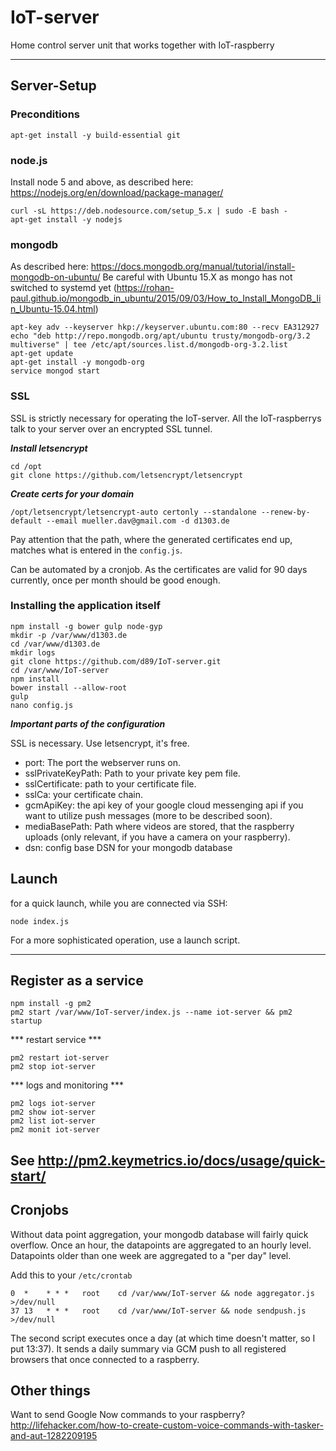 # IoT-server
Home control server unit that works together with IoT-raspberry

---

## Server-Setup

### Preconditions

```
apt-get install -y build-essential git
```

### node.js

Install node 5 and above, as described here: https://nodejs.org/en/download/package-manager/

```
curl -sL https://deb.nodesource.com/setup_5.x | sudo -E bash -
apt-get install -y nodejs
```

### mongodb

As described here: https://docs.mongodb.org/manual/tutorial/install-mongodb-on-ubuntu/
Be careful with Ubuntu 15.X as mongo has not switched to systemd yet (https://rohan-paul.github.io/mongodb_in_ubuntu/2015/09/03/How_to_Install_MongoDB_Iin_Ubuntu-15.04.html)

```
apt-key adv --keyserver hkp://keyserver.ubuntu.com:80 --recv EA312927
echo "deb http://repo.mongodb.org/apt/ubuntu trusty/mongodb-org/3.2 multiverse" | tee /etc/apt/sources.list.d/mongodb-org-3.2.list
apt-get update
apt-get install -y mongodb-org
service mongod start
```


### SSL

SSL is strictly necessary for operating the IoT-server. All the IoT-raspberrys talk to your server over an encrypted SSL tunnel.

***Install letsencrypt***

```
cd /opt
git clone https://github.com/letsencrypt/letsencrypt
```

***Create certs for your domain***

```
/opt/letsencrypt/letsencrypt-auto certonly --standalone --renew-by-default --email mueller.dav@gmail.com -d d1303.de
```

Pay attention that the path, where the generated certificates end up, matches what is entered in the ```config.js```.

Can be automated by a cronjob. As the certificates are valid for 90 days currently, once per month should be good enough.

### Installing the application itself

```
npm install -g bower gulp node-gyp
mkdir -p /var/www/d1303.de
cd /var/www/d1303.de
mkdir logs
git clone https://github.com/d89/IoT-server.git
cd /var/www/IoT-server
npm install
bower install --allow-root
gulp
nano config.js
```

***Important parts of the configuration***

SSL is necessary. Use letsencrypt, it's free.

* port: The port the webserver runs on.
* sslPrivateKeyPath: Path to your private key pem file.
* sslCertificate: path to your certificate file.
* sslCa: your certificate chain.
* gcmApiKey: the api key of your google cloud messenging api if you want to utilize push messages (more to be described soon).
* mediaBasePath: Path where videos are stored, that the raspberry uploads (only relevant, if you have a camera on your raspberry).
* dsn: config base DSN for your mongodb database

## Launch

for a quick launch, while you are connected via SSH:

```
node index.js
```

For a more sophisticated operation, use a launch script.

---

## Register as a service

```
npm install -g pm2
pm2 start /var/www/IoT-server/index.js --name iot-server && pm2 startup
```

*** restart service ***

```
pm2 restart iot-server
pm2 stop iot-server
```

*** logs and monitoring ***

```
pm2 logs iot-server
pm2 show iot-server
pm2 list iot-server
pm2 monit iot-server
```

See http://pm2.keymetrics.io/docs/usage/quick-start/
---

## Cronjobs

Without data point aggregation, your mongodb database will fairly quick overflow. Once an hour, the datapoints are aggregated to an hourly level. Datapoints older than one week are aggregated to a "per day" level. 

Add this to your ```/etc/crontab```

```
0  *    * * *   root    cd /var/www/IoT-server && node aggregator.js >/dev/null
37 13   * * *   root    cd /var/www/IoT-server && node sendpush.js >/dev/null
```

The second script executes once a day (at which time doesn't matter, so I put 13:37). It sends a daily summary via GCM push to all registered browsers that once connected to a raspberry.

## Other things
Want to send Google Now commands to your raspberry? http://lifehacker.com/how-to-create-custom-voice-commands-with-tasker-and-aut-1282209195